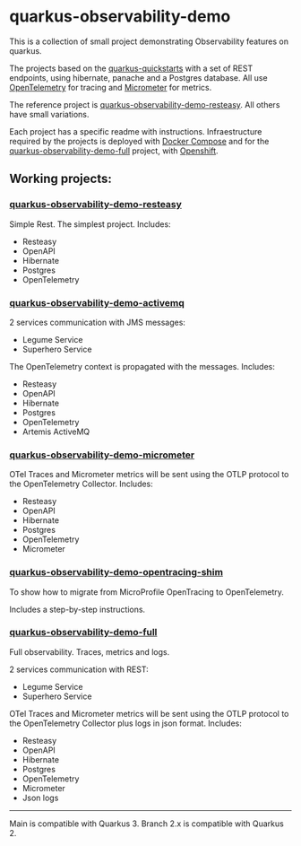 # quarkus-observability-demo

This is a collection of small project demonstrating Observability features on quarkus.

The projects based on the [quarkus-quickstarts](https://github.com/quarkusio/quarkus-quickstarts) with a set of REST endpoints, using hibernate, panache and a Postgres database. All use [OpenTelemetry](https://github.com/open-telemetry/opentelemetry-java/blob/main/README.md) for tracing and [Micrometer](https://github.com/micrometer-metrics/micrometer/blob/main/README.md) for metrics.

The reference project is [quarkus-observability-demo-resteasy](quarkus-observability-demo-resteasy/README.md). All others have small variations.

Each project has a specific readme with instructions.
Infraestructure required by the projects is deployed with [Docker Compose](https://docs.docker.com/compose/) and for the [quarkus-observability-demo-full](quarkus-observability-demo-full/README.md) project, with [Openshift](https://www.redhat.com/en/technologies/cloud-computing/openshift).

## Working projects:

### [quarkus-observability-demo-resteasy](quarkus-observability-demo-resteasy/README.md)
Simple Rest. The simplest project. Includes:   
* Resteasy
* OpenAPI
* Hibernate
* Postgres
* OpenTelemetry

### [quarkus-observability-demo-activemq](quarkus-observability-demo-activemq/README.md) 
2 services communication with JMS messages:
* Legume Service
* Superhero Service

The OpenTelemetry context is propagated with the messages. Includes:
* Resteasy
* OpenAPI
* Hibernate
* Postgres
* OpenTelemetry
* Artemis ActiveMQ

### [quarkus-observability-demo-micrometer](quarkus-observability-demo-micrometer/README.md) 

OTel Traces and Micrometer metrics will be sent using the OTLP protocol to the OpenTelemetry Collector. Includes:
* Resteasy
* OpenAPI
* Hibernate
* Postgres
* OpenTelemetry
* Micrometer

### [quarkus-observability-demo-opentracing-shim](quarkus-observability-demo-opentracing-shim/README.md) 
To show how to migrate from MicroProfile OpenTracing to OpenTelemetry. 

Includes a step-by-step instructions. 

### [quarkus-observability-demo-full](quarkus-observability-demo-full/README.md) 
Full observability. Traces, metrics and logs.

2 services communication with REST:
* Legume Service
* Superhero Service

OTel Traces and Micrometer metrics will be sent using the OTLP protocol to the OpenTelemetry Collector plus logs in json format. Includes:
* Resteasy
* OpenAPI
* Hibernate
* Postgres
* OpenTelemetry
* Micrometer
* Json logs

----

Main is compatible with Quarkus 3.
Branch 2.x is compatible with Quarkus 2.
